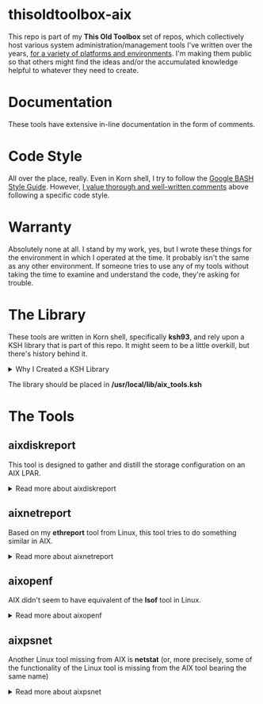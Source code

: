 # thisoldtoolbox-aix
This repo is part of my **This Old Toolbox** set of repos, which collectively host various system administration/management tools I've written over the years, [for a variety of platforms and environments](https://github.com/QuantumTux/Effluvia/wiki/Why-I-Love-Python,-But-I-Still-Write-Tools-in-BASH). I'm making them public so that others might find the ideas and/or the accumulated knowledge helpful to whatever they need to create.

# Documentation
These tools have extensive in-line documentation in the form of comments.

# Code Style
All over the place, really. Even in Korn shell, I try to follow the [Google BASH Style Guide](https://google.github.io/styleguide/shellguide.html). However, [I value thorough and well-written comments](https://github.com/QuantumTux/Effluvia/wiki/What-is-it-About-Documentation%3F#comments-are-code-for-humans) above following a specific code style.

# Warranty
Absolutely none at all. I stand by my work, yes, but I wrote these things for the environment in which I operated at the time. It probably isn't the same as any other environment. If someone tries to use any of my tools without taking the time to examine and understand the code, they're asking for trouble.

# The Library
These tools are written in Korn shell, specifically **ksh93**, and rely upon a KSH library that is part of this repo. It might seem to be a little overkill, but there's history behind it.

<details>

<summary>Why I Created a KSH Library</summary>

  I started developing these particular tools in a mixed AIX 7 and SLES v15 environment. My original intention was to have a single library that worked for both BASH (SLES) and AIX. I wanted to write tools that worked in both places, using a library to insulate me from the differences between the platforms.

  The tools in this repo were all written for AIX v7. I didn't want to re-factor everything when I published them here, so I kept the library.
</details>

The library should be placed in **/usr/local/lib/aix_tools.ksh**

# The Tools

## aixdiskreport

This tool is designed to gather and distill the storage configuration on an AIX LPAR.

<details>
<summary>Read more about aixdiskreport</summary>
  
Coming from the Linux world, I found the AIX approach to logical volume mangement fairly understandable. I didn't like how difficult it was to figure out storage units, and I think hard-coded names like **rootvg** are silly, but I still understood it. This tool is based off of a similar tool I wrote for the Linux environment.

Only storage devices managed as Physical Volumes are detected and reported by this tool.

</details>

## aixnetreport

Based on my **ethreport** tool from Linux, this tool tries to do something similar in AIX.

<details>
<summary>Read more about aixnetreport</summary>
  
  While I could figure out storage in the AIX world, I found the networking component of AIX obtuse and needlessly complex. I don't understand the reason behind **ent** *vs* **en** devices.

  I also found it astonishing that AIX didn't support detecting Link State until AIX 7.1.3.3, and it still required setting a specific attribute on the LPAR interface.

</details>

## aixopenf

AIX didn't seem to have equivalent of the **lsof** tool in Linux.

<details>
<summary>Read more about aixopenf</summary>

  The purpose of this tool is to gather and display, for each Logical Volume, the running processes that have open files.

</details>

## aixpsnet

Another Linux tool missing from AIX is **netstat** (or, more precisely, some of the functionality of the Linux tool is missing from the AIX tool bearing the same name)

<details>
<summary>Read more about aixpsnet</summary>

  The purpose of this tool is to gather and display, for each TCP/IP port which is bound, the process or AIX Kernel Extension binding to the port; this is somewhat similar to Linux "netstat -anp".

</details>
